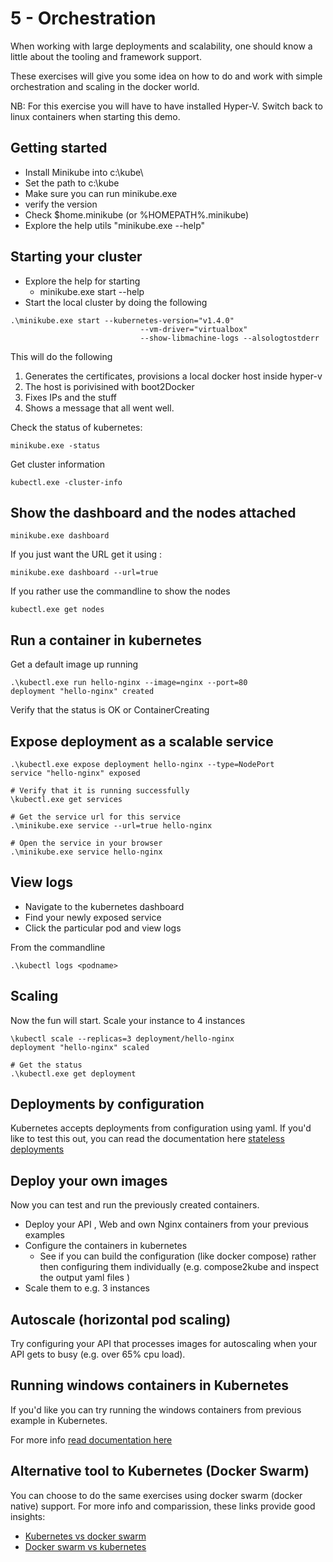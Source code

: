 # 5 - Orchestration

When working with large deployments and scalability, one should know a little about the tooling and framework support. 

These exercises will give you some idea on how to do and work with simple orchestration and scaling in the docker world. 

NB: For this exercise you will have to have installed Hyper-V. Switch back to linux containers when starting this demo.


## Getting started
  - Install Minikube into c:\kube\
  - Set the path to c:\kube
  - Make sure you can run minikube.exe 
  - verify the version
  - Check $home\.minikube (or %HOMEPATH%\.minikube)
  - Explore the help utils "minikube.exe --help"


## Starting your cluster
   - Explore the help for starting 
       - minikube.exe start --help
   - Start the local cluster by doing the following
``` 
.\minikube.exe start --kubernetes-version="v1.4.0" 
                             --vm-driver="virtualbox" 
                             --show-libmachine-logs --alsologtostderr
```

This will do the following

  1. Generates the certificates, provisions a local docker host inside hyper-v
  2. The host is porivisined with boot2Docker
  3. Fixes IPs and the stuff
  4. Shows a message that all went well.

  Check the status of kubernetes:

```minikube.exe -status ```


Get cluster information

```kubectl.exe -cluster-info ```

## Show the dashboard and the nodes attached

```minikube.exe dashboard  ```

If you just want the URL get it using :

```minikube.exe dashboard --url=true ```


If you rather use the commandline to show the nodes

```kubectl.exe get nodes```

## Run a container in kubernetes

Get a default image up running

```
.\kubectl.exe run hello-nginx --image=nginx --port=80
deployment "hello-nginx" created
```

Verify that the status is OK or ContainerCreating


## Expose deployment as a scalable service

```
.\kubectl.exe expose deployment hello-nginx --type=NodePort
service "hello-nginx" exposed

# Verify that it is running successfully
\kubectl.exe get services

# Get the service url for this service
.\minikube.exe service --url=true hello-nginx

# Open the service in your browser
.\minikube.exe service hello-nginx
```

## View logs
  - Navigate to the kubernetes dashboard
  - Find your newly exposed service
  - Click the particular pod and view logs

From the commandline
```
.\kubectl logs <podname>
```

## Scaling

Now the fun will start. Scale your instance to 4 instances

```
\kubectl scale --replicas=3 deployment/hello-nginx
deployment "hello-nginx" scaled 

# Get the status
.\kubectl.exe get deployment
```

## Deployments by configuration
Kubernetes accepts deployments from configuration using yaml. If you'd like to test this out, you can read the documentation here <a href="https://kubernetes.io/docs/tutorials/stateless-application/run-stateless-application-deployment/#updating-the-deployment">stateless deployments</a>

## Deploy your own images

Now you can test and run the previously created containers.

  - Deploy your API , Web and own Nginx containers from your previous examples
  - Configure the containers in kubernetes
     - See if you can build the configuration (like docker compose) rather then configuring them individually
     (e.g. compose2kube and inspect the output yaml files )
  - Scale them to e.g. 3 instances


## Autoscale (horizontal pod scaling)

Try configuring your API that processes images for autoscaling when your API gets to busy (e.g. over 65% cpu load).


## Running windows containers in Kubernetes
If you'd like you can try running the windows containers from previous example in Kubernetes. 

For more info <a href="https://kubernetes.io/docs/getting-started-guides/windows/">read documentation here</a>


## Alternative tool to Kubernetes (Docker Swarm)
You can choose to do the same exercises using docker swarm (docker native) support. For more info and comparission, these links provide good insights: 
- <a href="https://technologyconversations.com/2015/11/04/docker-clustering-tools
-compared-kubernetes-vs-docker-swarm/">Kubernetes vs docker swarm</a>
- <a href="https://www.upcloud.com/blog/docker-swarm-vs-kubernetes/">Docker swarm vs kubernetes</a>